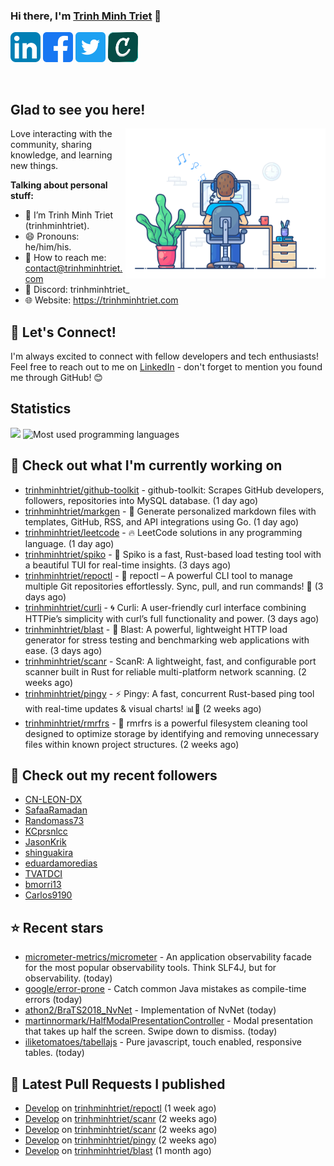 ### Hi there, I'm <a href="https://trinhminhtriet.com" target="_blank" title="Trinh Minh Triet">Trinh Minh Triet</a> 👋

[![trinhminhtriet's LinkedIn Profile](images/linkedin.png)](https://linkedin.com/in/triet-trinh)
[![trinhminhtriet's Facebook Profile](images/facebook.png)](https://www.facebook.com/trinhminhtriet)
[![trinhminhtriet's X Profile](images/twitter.png)](https://x.com/trinhminhtriet)
[![trinhminhtriet's Credly Profile](images/credly.png)](https://www.credly.com/users/trinhminhtriet)

</br>

## Glad to see you here!

<img align="right" alt="Trinh Minh Triet" src="images/coding.gif" width="320px" />

Love interacting with the community, sharing knowledge, and learning new things.

**Talking about personal stuff:**

- 👨 I’m Trinh Minh Triet (trinhminhtriet).
- 😄 Pronouns: he/him/his.
- 📧 How to reach me: contact@trinhminhtriet.com
- 💬 Discord: trinhminhtriet_
- 🌐 Website: https://trinhminhtriet.com

## 🤝 Let's Connect! 

I'm always excited to connect with fellow developers and tech enthusiasts! 
Feel free to reach out to me on [LinkedIn](https://linkedin.com/in/triet-trinh) - don't forget to mention you found me through GitHub! 😊

## Statistics

<img src="https://github-profile-summary-cards.vercel.app/api/cards/profile-details?username=trinhminhtriet&theme=github_dark" />
<img src="https://github-readme-stats.vercel.app/api/top-langs/?username=trinhminhtriet&theme=default&show_icons=true&hide_border=true&layout=compact" alt="Most used programming languages" />

## 👷 Check out what I'm currently working on

- [trinhminhtriet/github-toolkit](https://github.com/trinhminhtriet/github-toolkit) - github-toolkit: Scrapes GitHub developers, followers, repositories into MySQL database. (1 day ago)
- [trinhminhtriet/markgen](https://github.com/trinhminhtriet/markgen) - 📜 Generate personalized markdown files with templates, GitHub, RSS, and API integrations using Go. (1 day ago)
- [trinhminhtriet/leetcode](https://github.com/trinhminhtriet/leetcode) - 🔥 LeetCode solutions in any programming language. (1 day ago)
- [trinhminhtriet/spiko](https://github.com/trinhminhtriet/spiko) - 🚀 Spiko is a fast, Rust-based load testing tool with a beautiful TUI for real-time insights. (3 days ago)
- [trinhminhtriet/repoctl](https://github.com/trinhminhtriet/repoctl) - 🚀 repoctl – A powerful CLI tool to manage multiple Git repositories effortlessly. Sync, pull, and run commands! 🎯 (3 days ago)
- [trinhminhtriet/curli](https://github.com/trinhminhtriet/curli) - 🌀 Curli: A user-friendly curl interface combining HTTPie’s simplicity with curl’s full functionality and power. (3 days ago)
- [trinhminhtriet/blast](https://github.com/trinhminhtriet/blast) - 🚀 Blast: A powerful, lightweight HTTP load generator for stress testing and benchmarking web applications with ease. (3 days ago)
- [trinhminhtriet/scanr](https://github.com/trinhminhtriet/scanr) - ScanR: A lightweight, fast, and configurable port scanner built in Rust for reliable multi-platform network scanning. (2 weeks ago)
- [trinhminhtriet/pingy](https://github.com/trinhminhtriet/pingy) - ⚡ Pingy: A fast, concurrent Rust-based ping tool with real-time updates & visual charts! 📊🚀 (2 weeks ago)
- [trinhminhtriet/rmrfrs](https://github.com/trinhminhtriet/rmrfrs) - 🧹 rmrfrs is a powerful filesystem cleaning tool designed to optimize storage by identifying and removing unnecessary files within known project structures. (2 weeks ago)

## 👯 Check out my recent followers

- [CN-LEON-DX](https://github.com/CN-LEON-DX)
- [SafaaRamadan](https://github.com/SafaaRamadan)
- [Randomass73](https://github.com/Randomass73)
- [KCprsnlcc](https://github.com/KCprsnlcc)
- [JasonKrik](https://github.com/JasonKrik)
- [shinguakira](https://github.com/shinguakira)
- [eduardamoredias](https://github.com/eduardamoredias)
- [TVATDCI](https://github.com/TVATDCI)
- [bmorri13](https://github.com/bmorri13)
- [Carlos9190](https://github.com/Carlos9190)

## ⭐ Recent stars

- [micrometer-metrics/micrometer](https://github.com/micrometer-metrics/micrometer) - An application observability facade for the most popular observability tools. Think SLF4J, but for observability. (today)
- [google/error-prone](https://github.com/google/error-prone) - Catch common Java mistakes as compile-time errors (today)
- [athon2/BraTS2018_NvNet](https://github.com/athon2/BraTS2018_NvNet) - Implementation of NvNet (today)
- [martinnormark/HalfModalPresentationController](https://github.com/martinnormark/HalfModalPresentationController) - Modal presentation that takes up half the screen. Swipe down to dismiss. (today)
- [iliketomatoes/tabellajs](https://github.com/iliketomatoes/tabellajs) - Pure javascript, touch enabled, responsive tables.  (today)

## 🔨 Latest Pull Requests I published

- [Develop](https://github.com/trinhminhtriet/repoctl/pull/17) on [trinhminhtriet/repoctl](https://github.com/trinhminhtriet/repoctl) (1 week ago)
- [Develop](https://github.com/trinhminhtriet/scanr/pull/22) on [trinhminhtriet/scanr](https://github.com/trinhminhtriet/scanr) (2 weeks ago)
- [Develop](https://github.com/trinhminhtriet/scanr/pull/21) on [trinhminhtriet/scanr](https://github.com/trinhminhtriet/scanr) (2 weeks ago)
- [Develop](https://github.com/trinhminhtriet/pingy/pull/8) on [trinhminhtriet/pingy](https://github.com/trinhminhtriet/pingy) (2 weeks ago)
- [Develop](https://github.com/trinhminhtriet/blast/pull/13) on [trinhminhtriet/blast](https://github.com/trinhminhtriet/blast) (1 month ago)